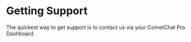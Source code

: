 # Getting Support

The quickest way to get support is to contact us via your CometChat Pro Dashboard.






